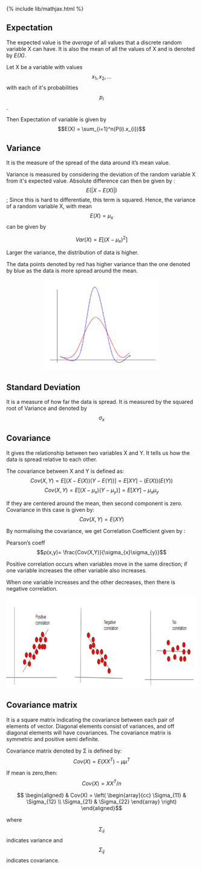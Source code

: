 {% include lib/mathjax.html %}
## Expectation
The expected value is the _average_ of all values that a discrete random variable X can have. It is also the mean of all the values of X and is denoted by _E(X)_.

Let X be a variable with values $$x_{1},x_{2},...$$ with each of it's probabilities $$p_{i}$$.

Then Expectation of variable is given by $$E(X) = \sum_{i=1}^n(P(i).x_{i})$$

## Variance
It is the measure of the spread of the data around it’s mean value. 

Variance is measured by considering the deviation of the random variable X from it's expected value.
Absolute difference can then be given by : $$E(|X-E(X)|)$$ ; Since this is hard to differentiate, this term is squared.
Hence, the variance of a random variable X, with mean $$E(X)=μ_{x}$$
can be given by

$$Var(X)=E[(X−μ_{x})^{2}]$$

Larger the variance, the distribution of data is higher.

The data points denoted by red has higher variance than the one denoted by blue as the data is more spread around the mean.
<p align="center"><img src="img/variance.PNG" width="300px" height="240px"></p>

## Standard Deviation
It is a measure of how far the data is spread. It is measured by the squared root of Variance and denoted by $$\sigma_{x}$$

## Covariance
It gives the relationship between two variables X and Y. It tells us how the data is spread relative to each other.

The covariance between X and Y is defined as:
$$Cov(X,Y)=E[(X−E(X))(Y−E(Y))]=E[XY]−(E(X))(E(Y))$$
$$Cov(X,Y)=E[(X−μ_{x})(Y−μ_{y})]=E[XY]−μ_{x}μ_{y}$$

If they are centered around the mean, then second component is zero. Covariance in this case is given by:
$$Cov(X,Y) = E(XY)$$

By normalising the covariance, we get Correlation Coefficient given by :

Pearson’s coeff $$ρ(x,y)= \frac{Cov(X,Y)}{\sigma_{x}\sigma_{y}}$$

Positive correlation occurs when variables move in the same direction; if one variable increases the other variable also increases.

When one variable increases and the other decreases, then there is negative correlation.

<p align="center"><img src="img/covar.PNG" width="600px" height="240px"></p>

## Covariance matrix 
It is a square matrix  indicating the covariance between each pair of elements of vector. Diagonal elements consist of variances, and off diagonal elements will have covariances.
The covariance matrix is symmetric and positive semi definite.

Covariance matrix denoted by Σ is defined by:
$$Cov(X)=E(XX^{T})−μμ^{T}$$ 

If mean is zero,then: 
$$Cov(X)=XX^{T}/n$$

$$
\begin{aligned}
& Cov(X) = \left( \begin{array}{cc}
             \Sigma_{11} & \Sigma_{12} \\
             \Sigma_{21} & \Sigma_{22}
              \end{array} \right)
              \end{aligned}$$
              
where $$\Sigma_{ii}$$ indicates variance and $$\Sigma_{ij}$$ indicates covariance.


